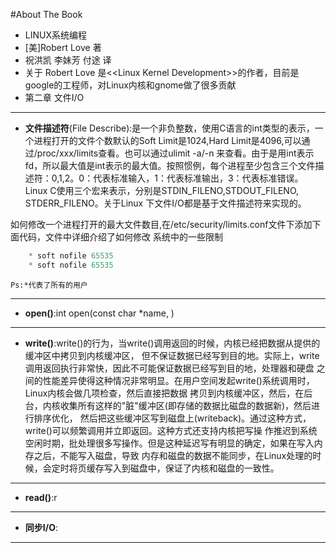 #About The Book

* LINUX系统编程
* [美]Robert Love 著
* 祝洪凯 李妹芳 付途 译
* 关于 Robert Love 是<\<Linux Kernel        Development\>>的作者，目前是google的工程师，对Linux内核和gnome做了很多贡献
* 第二章 文件I/O

***
* __文件描述符__(File Describe):是一个非负整数，使用C语言的int类型的表示，一个进程打开的文件个数默认的Soft Limit是1024,Hard Limit是4096,可以通过/proc/xxx/limits查看。也可以通过ulimit -a/-n 来查看。由于是用int表示fd，所以最大值是int表示的最大值。按照惯例，每个进程至少包含三个文件描述符：0,1,2。0：代表标准输入，1：代表标准输出，3：代表标准错误。Linux C使用三个宏来表示，分别是STDIN_FILENO,STDOUT_FILENO, STDERR_FILENO。关于Linux 下文件I/O都是基于文件描述符来实现的。

如何修改一个进程打开的最大文件数目,在/etc/security/limits.conf文件下添加下面代码，文件中详细介绍了如何修改
系统中的一些限制
```C
	* soft nofile 65535
	* soft nofile 65535
```
	Ps:*代表了所有的用户

***
* __open()__:int open(const char *name, )

***
* __write()__:write()的行为，当write()调用返回的时候，内核已经把数据从提供的缓冲区中拷贝到内核缓冲区，
但不保证数据已经写到目的地。实际上，write调用返回执行非常快，因此不可能保证数据已经写到目的地，处理器和硬盘
之间的性能差异使得这种情况非常明显。在用户空间发起write()系统调用时，Linux内核会做几项检查，然后直接把数据
拷贝到内核缓冲区，然后，在后台，内核收集所有这样的"脏"缓冲区(即存储的数据比磁盘的数据新)，然后进行排序优化，
然后把这些缓冲区写到磁盘上(writeback)。通过这种方式，write()可以频繁调用并立即返回。这种方式还支持内核把写操
作推迟到系统空闲时期，批处理很多写操作。但是这种延迟写有明显的确定，如果在写入内存之后，不能写入磁盘，导致
内存和磁盘的数据不能同步，在Linux处理的时候，会定时将页缓存写入到磁盘中，保证了内核和磁盘的一致性。

*** 
* __read()__:r

***
* __同步I/O__:

***

